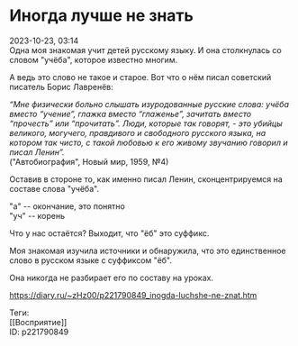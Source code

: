 Иногда лучше не знать
======================

   
 2023-10-23, 03:14   
  Одна моя знакомая учит детей русскому языку. И она столкнулась со словом "учёба", которое известно многим.   
   
 А ведь это слово не такое и старое. Вот что о нём писал советский писатель Борис Лавренёв:   
   
  *“Мне физически больно слышать изуродованные русские слова: учёба вместо “учение”, глажка вместо “глаженье”, зачитать вместо “прочесть” или “прочитать”. Люди, которые так говорят, - это убийцы великого, могучего, правдивого и свободного русского языка, на котором так чисто, с такой любовью к его живому звучанию говорил и писал Ленин”.*    
 ("Автобиография", Новый мир, 1959, №4)   
   
 Оставив в стороне то, как именно писал Ленин, сконцентрируемся на составе слова "учёба".   
   
 "а" -- окончание, это понятно   
 "уч" -- корень   
   
 Что у нас остаётся? Выходит, что "ёб" это суффикс.   
   
 Моя знакомая изучила источники и обнаружила, что это единственное слово в русском языке с суффиксом "ёб".   
   
 Она никогда не разбирает его по составу на уроках.   
    
 <https://diary.ru/~zHz00/p221790849_inogda-luchshe-ne-znat.htm>   
   
 Теги:   
 [[Восприятие]]   
 ID: p221790849
